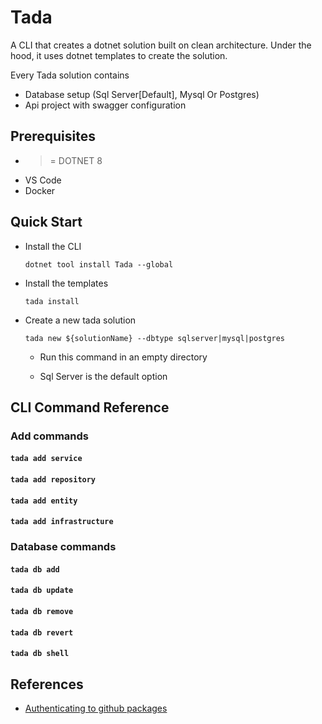 # Tada

A CLI that creates a dotnet solution built on clean architecture.
Under the hood, it uses dotnet templates to create the solution.

Every Tada solution contains

* Database setup (Sql Server[Default], Mysql Or Postgres)
* Api project with swagger configuration

## Prerequisites

* >= DOTNET 8
* VS Code
* Docker

## Quick Start

* Install the CLI

    `dotnet tool install Tada --global`
* Install the templates

    `tada install`
* Create a new tada solution 

    `tada new ${solutionName} --dbtype sqlserver|mysql|postgres`
    
    * Run this command in an empty directory

    * Sql Server is the default option

## CLI Command Reference 

### Add commands

#### `tada add service`

#### `tada add repository`

#### `tada add entity`

#### `tada add infrastructure`

### Database commands

#### `tada db add`

#### `tada db update`

#### `tada db remove`

#### `tada db revert`

#### `tada db shell`

## References

* [Authenticating to github packages](https://docs.github.com/en/packages/working-with-a-github-packages-registry/working-with-the-nuget-registry#authenticating-to-github-packages)